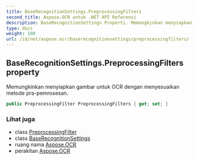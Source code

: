 ```yaml
---
title: BaseRecognitionSettings.PreprocessingFilters
second_title: Aspose.OCR untuk .NET API Referensi
description: BaseRecognitionSettings Properti. Memungkinkan menyiapkan gambar untuk OCR dengan menyesuaikan metode prapemrosesan.
type: docs
weight: 100
url: /id/net/aspose.ocr/baserecognitionsettings/preprocessingfilters/
---
```

## BaseRecognitionSettings.PreprocessingFilters property

Memungkinkan menyiapkan gambar untuk OCR dengan menyesuaikan metode pra-pemrosesan.

```csharp
public PreprocessingFilter PreprocessingFilters { get; set; }
```

### Lihat juga

* class [PreprocessingFilter](../../../aspose.ocr.models.preprocessingfilters/preprocessingfilter/)
* class [BaseRecognitionSettings](../)
* ruang nama [Aspose.OCR](../../baserecognitionsettings/)
* perakitan [Aspose.OCR](../../../)


